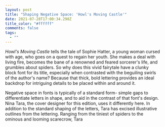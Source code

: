 ```yaml
---
layout: post
title: "Shaping Negative Space: 'Howl's Moving Castle'"
date: 2021-07-28T17:00:34.298Z
title_color: "#ffffff"
comments: false
tags:
  - ""
---
```

*Howl's Moving Castle* tells the tale of Sophie Hatter, a young woman cursed with age, who goes on a quest to regain her youth. She makes a deal with living fire, becomes the bane of a renowned and feared sorcerer's life, and grumbles about spiders. So why does this vivid fairytale have a clunky block font for its title, especially when contrasted with the beguiling swirls of the author's name? Because that thick, bold lettering provides an ideal backdrop for intriguing details to be placed within and around it.

Negative space in fonts is typically of a standard form- simple gaps to differentiate letters in shape, and to aid in the contrast of that font's design. Nina Tara, the cover designer for this edition, uses it differently here. In addition to the standard shaping of the letters, Tara has excised illustrative outlines from the lettering. Ranging from the tiniest of spiders to the ominous and looming scarecrow, Tara